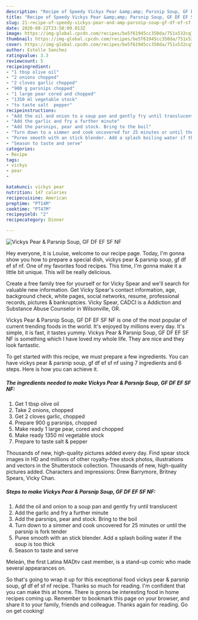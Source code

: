 ```yaml
---
description: "Recipe of Speedy Vickys Pear &amp;amp; Parsnip Soup, GF DF EF SF NF"
title: "Recipe of Speedy Vickys Pear &amp;amp; Parsnip Soup, GF DF EF SF NF"
slug: 21-recipe-of-speedy-vickys-pear-and-amp-parsnip-soup-gf-df-ef-sf-nf
date: 2020-08-22T23:58:09.013Z
image: https://img-global.cpcdn.com/recipes/be5f61945cc350da/751x532cq70/vickys-pear-parsnip-soup-gf-df-ef-sf-nf-recipe-main-photo.jpg
thumbnail: https://img-global.cpcdn.com/recipes/be5f61945cc350da/751x532cq70/vickys-pear-parsnip-soup-gf-df-ef-sf-nf-recipe-main-photo.jpg
cover: https://img-global.cpcdn.com/recipes/be5f61945cc350da/751x532cq70/vickys-pear-parsnip-soup-gf-df-ef-sf-nf-recipe-main-photo.jpg
author: Estelle Sanchez
ratingvalue: 3.3
reviewcount: 5
recipeingredient:
- "1 tbsp olive oil"
- "2 onions chopped"
- "2 cloves garlic chopped"
- "900 g parsnips chopped"
- "1 large pear cored and chopped"
- "1350 ml vegetable stock"
- "to taste salt  pepper"
recipeinstructions:
- "Add the oil and onion to a soup pan and gently fry until translucent"
- "Add the garlic and fry a further minute"
- "Add the parsnips, pear and stock. Bring to the boil"
- "Turn down to a simmer and cook uncovered for 25 minutes or until the parsnip is fork tender"
- "Puree smooth with an stick blender. Add a splash boiling water if the soup is too thick"
- "Season to taste and serve"
categories:
- Recipe
tags:
- vickys
- pear
- 

katakunci: vickys pear  
nutrition: 147 calories
recipecuisine: American
preptime: "PT14M"
cooktime: "PT47M"
recipeyield: "2"
recipecategory: Dinner

---
```



![Vickys Pear &amp; Parsnip Soup, GF DF EF SF NF](https://img-global.cpcdn.com/recipes/be5f61945cc350da/751x532cq70/vickys-pear-parsnip-soup-gf-df-ef-sf-nf-recipe-main-photo.jpg)

Hey everyone, it is Louise, welcome to our recipe page. Today, I'm gonna show you how to prepare a special dish, vickys pear &amp; parsnip soup, gf df ef sf nf. One of my favorites food recipes. This time, I'm gonna make it a little bit unique. This will be really delicious.

Create a free family tree for yourself or for Vicky Spear and we&#39;ll search for valuable new information. Get Vicky Spear&#39;s contact information, age, background check, white pages, social networks, resume, professional records, pictures &amp; bankruptcies. Vicky Spear, CADCI is a Addiction and Substance Abuse Counselor in Wilsonville, OR.

Vickys Pear &amp; Parsnip Soup, GF DF EF SF NF is one of the most popular of current trending foods in the world. It's enjoyed by millions every day. It's simple, it is fast, it tastes yummy. Vickys Pear &amp; Parsnip Soup, GF DF EF SF NF is something which I have loved my whole life. They are nice and they look fantastic.


To get started with this recipe, we must prepare a few ingredients. You can have vickys pear &amp; parsnip soup, gf df ef sf nf using 7 ingredients and 6 steps. Here is how you can achieve it.

<!--inarticleads1-->

##### The ingredients needed to make Vickys Pear &amp; Parsnip Soup, GF DF EF SF NF:

1. Get 1 tbsp olive oil
1. Take 2 onions, chopped
1. Get 2 cloves garlic, chopped
1. Prepare 900 g parsnips, chopped
1. Make ready 1 large pear, cored and chopped
1. Make ready 1350 ml vegetable stock
1. Prepare to taste salt &amp; pepper


Thousands of new, high-quality pictures added every day. Find spear stock images in HD and millions of other royalty-free stock photos, illustrations and vectors in the Shutterstock collection. Thousands of new, high-quality pictures added. Characters and impressions: Drew Barrymore, Britney Spears, Vicky Chan. 

<!--inarticleads2-->

##### Steps to make Vickys Pear &amp; Parsnip Soup, GF DF EF SF NF:

1. Add the oil and onion to a soup pan and gently fry until translucent
1. Add the garlic and fry a further minute
1. Add the parsnips, pear and stock. Bring to the boil
1. Turn down to a simmer and cook uncovered for 25 minutes or until the parsnip is fork tender
1. Puree smooth with an stick blender. Add a splash boiling water if the soup is too thick
1. Season to taste and serve


Meleán, the first Latina MADtv cast member, is a stand-up comic who made several appearances on. 

So that's going to wrap it up for this exceptional food vickys pear &amp; parsnip soup, gf df ef sf nf recipe. Thanks so much for reading. I'm confident that you can make this at home. There is gonna be interesting food in home recipes coming up. Remember to bookmark this page on your browser, and share it to your family, friends and colleague. Thanks again for reading. Go on get cooking!
